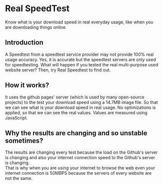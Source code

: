 # Real SpeedTest
Know what is your download speed in real everyday usage, like when you are downloading things online.

## Introduction
A Speedtest from a speedtest service provider may not provide 100% real usage accuracy. Yes, it is accurate but the speedtest servers are only used for speedtesting. What will happen if you tested the real multi-purpose used website server? Then, try Real Speedtest to find out.

## How it works?
It uses the github pages' server (which is used by many open-source projects) to the test your download speed using a 14.7MB image file. So that we can see what is your download speed in real usage. No optimizations is applied, so that we can see the real values. Values are measured using JavaScript.

## Why the results are changing and so unstable sometimes?
The results are changing every test because the load on the Github's server is changing and also your internet connection speed to the Github's server is changing.
<br>
That is why when you are using your internet to browse the web even your internet connection is 50MBPS because the servers of every website are not the same.
